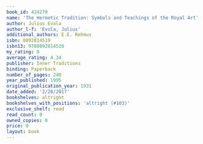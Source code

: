 ```yaml
---
book_id: 424270
name: 'The Hermetic Tradition: Symbols and Teachings of the Royal Art'
author: Julius Evola
author_l-f: 'Evola, Julius'
additional_authors: E.E. Rehmus
isbn: 0892814519
isbn13: 9780892814510
my_rating: 0
average_rating: 4.34
publisher: Inner Traditions
binding: Paperback
number_of_pages: 240
year_published: 1995
original_publication_year: 1931
date_added: '2/28/2017'
bookshelves: altright
bookshelves_with_positions: 'altright (#103)'
exclusive_shelf: read
read_count: 0
owned_copies: 0
price: 0
layout: book
---
```

